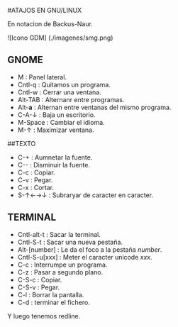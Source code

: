 #ATAJOS EN GNU/LINUX

En notacion de Backus-Naur.


![Icono GDM] (./imagenes/smg.png)

## GNOME

- M : Panel lateral.
- Cntl-q : Quitamos un programa.
- Cntl-w : Cerrar una ventana.
- Alt-TAB : Alternanr entre programas.
- Alt-__a__ : Alternan entre ventanas del mismo programa.
- C-A-↓ : Baja un escritorio.
- M-Space : Cambiar el idioma.
- M-↑ : Maximizar ventana.

##TEXTO

- C-+ : Aumnetar la fuente.
- C-- : Disminuir la fuente.
- C-c : Copiar.
- C-v : Pegar.
- C-x : Cortar.
- S-↑←→↓ : Subraryar de caracter en caracter.

## TERMINAL

* Cntl-alt-t : Sacar la terminal.
* Cntl-S-t : Sacar una nueva pestaña.
* Alt-[number] : Le da el foco a la pestaña _number_.
* Cntl-S-u[xxx] : Meter el caracter unicode _xxx_.
* C-c : Interrumpe un programa.
* C-z : Pasar a segundo plano.
* C-S-c : Copiar.
* C-S-v : Pegar.
* C-l : Borrar la pantalla.
* C-d : terminar el fichero.


Y luego tenemos redline. 

